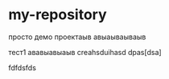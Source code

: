 # my-repository
просто демо проектаыв авыаываываыв

тест1
ававыавыаыв
creahsduihasd dpas[dsa]

fdfdsfds